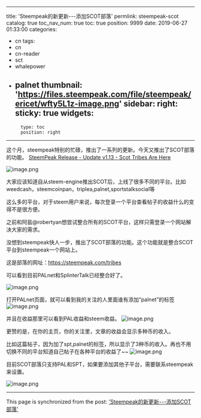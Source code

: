 
---
title: 'Steempeak的新更新---添加SCOT部落'
permlink: steempeak-scot
catalog: true
toc_nav_num: true
toc: true
position: 9999
date: 2019-06-27 01:33:00
categories:
- cn
tags:
- cn
- cn-reader
- sct
- whalepower
- palnet
thumbnail: 'https://files.steempeak.com/file/steempeak/ericet/wfty5L1z-image.png'
sidebar:
    right:
        sticky: true
widgets:
    -
        type: toc
        position: right
---


这个月，steempeak特别的忙碌，推出了一系列的更新。今天又推出了SCOT部落的功能。
[SteemPeak Release - Update v1.13 - Scot Tribes Are Here](https://steempeak.com/steempeak/@steempeak/steempeak-v1-13-scot-tribes-are-here)

![image.png](https://files.steempeak.com/file/steempeak/ericet/wfty5L1z-image.png)


大家应该知道自从steem-engine推出SCOT后，上线了很多不同的平台。比如weedcash，steemcoinpan，triplea,palnet,sportstalksocial等

这么多的平台，对于steem用户来说，每次登录一个平台查看帖子的收益什么的变得不是很方便。

之前和阿盐@robertyan想尝试整合所有的SCOT平台，这样只需登录一个网站解决大家的需求。

没想到steempeak快人一步，推出了SCOT部落的功能。这个功能就是整合SCOT平台到steempeak一个网站上。

这是部落的网址：https://steempeak.com/tribes

可以看到目前PALnet和SplinterTalk已经整合好了。

![image.png](https://files.steempeak.com/file/steempeak/ericet/MzmQHXgH-image.png)

打开PALnet页面，就可以看到我的关注的人里面谁有添加“palnet”的标签
![image.png](https://files.steempeak.com/file/steempeak/ericet/rNHkTIOJ-image.png)

并且在收益那里可以看到PAL收益和steem收益。
![image.png](https://files.steempeak.com/file/steempeak/ericet/y12VWYZS-image.png)

更赞的是，在你的主页，你的关注里，文章的收益会显示多种币的收入。

比如这篇帖子，因为加了spt,palnet的标签，所以显示了3种币的收入。再也不用切换不同的平台知道自己帖子在各种平台的收益了~~
![image.png](https://files.steempeak.com/file/steempeak/ericet/OXzzJlFY-image.png)

目前SCOT部落只支持PAL和SPT，如果要添加其他子平台，需要联系steempeak来设置。

![image.png](https://files.steempeak.com/file/steempeak/ericet/sAF4vIhg-image.png)


- - -

This page is synchronized from the post: ['Steempeak的新更新---添加SCOT部落'](https://steemit.com/@ericet/steempeak-scot)
